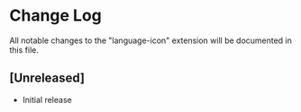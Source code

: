 # Change Log

All notable changes to the "language-icon" extension will be documented in this file.

## [Unreleased]

- Initial release